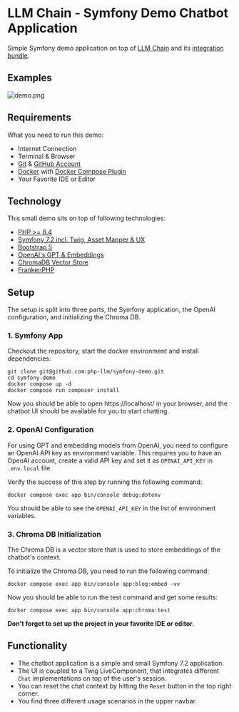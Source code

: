 # LLM Chain - Symfony Demo Chatbot Application

Simple Symfony demo application on top of [LLM Chain](https://github.com/php-llm/llm-chain) and its [integration bundle](https://github.com/php-llm/llm-chain-bundle).

## Examples
![demo.png](demo.png)

## Requirements

What you need to run this demo:

* Internet Connection
* Terminal & Browser
* [Git](https://git-scm.com/) & [GitHub Account](https://github.com)
* [Docker](https://www.docker.com/) with [Docker Compose Plugin](https://docs.docker.com/compose/)
* Your Favorite IDE or Editor

## Technology

This small demo sits on top of following technologies:

* [PHP >= 8.4](https://www.php.net/releases/8.4/en.php)
* [Symfony 7.2 incl. Twig, Asset Mapper & UX](https://symfony.com/)
* [Bootstrap 5](https://getbootstrap.com/docs/5.0/getting-started/introduction/)
* [OpenAI's GPT & Embeddings](https://platform.openai.com/docs/overview)
* [ChromaDB Vector Store](https://www.trychroma.com/)
* [FrankenPHP](https://frankenphp.dev/)

## Setup

The setup is split into three parts, the Symfony application, the OpenAI configuration, and initializing the Chroma DB.

### 1. Symfony App

Checkout the repository, start the docker environment and install dependencies:
```shell
git clone git@github.com:php-llm/symfony-demo.git
cd symfony-demo
docker compose up -d
docker compose run composer install
```

Now you should be able to open https://localhost/ in your browser,
and the chatbot UI should be available for you to start chatting.

### 2. OpenAI Configuration

For using GPT and embedding models from OpenAI, you need to configure an OpenAI API key as environment variable.
This requires you to have an OpenAI account, create a valid API key and set it as `OPENAI_API_KEY` in `.env.local` file.

Verify the success of this step by running the following command:
```shell
docker compose exec app bin/console debug:dotenv
```

You should be able to see the `OPENAI_API_KEY` in the list of environment variables.

### 3. Chroma DB Initialization

The Chroma DB is a vector store that is used to store embeddings of the chatbot's context.

To initialize the Chroma DB, you need to run the following command:
```shell
docker compose exec app bin/console app:blog:embed -vv
```

Now you should be able to run the test command and get some results:
```shell
docker compose exec app bin/console app:chroma:test
```

**Don't forget to set up the project in your favorite IDE or editor.** 

## Functionality

* The chatbot application is a simple and small Symfony 7.2 application.
* The UI is coupled to a Twig LiveComponent, that integrates different `Chat` implementations on top of the user's session.
* You can reset the chat context by hitting the `Reset` button in the top right corner.
* You find three different usage scenarios in the upper navbar.
